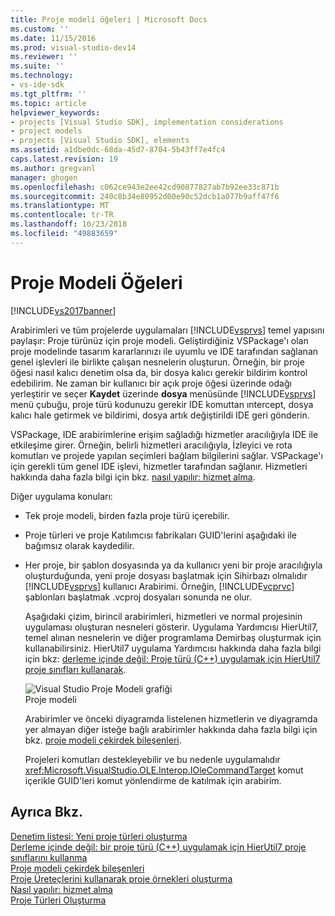 ```yaml
---
title: Proje modeli öğeleri | Microsoft Docs
ms.custom: ''
ms.date: 11/15/2016
ms.prod: visual-studio-dev14
ms.reviewer: ''
ms.suite: ''
ms.technology:
- vs-ide-sdk
ms.tgt_pltfrm: ''
ms.topic: article
helpviewer_keywords:
- projects [Visual Studio SDK], implementation considerations
- project models
- projects [Visual Studio SDK], elements
ms.assetid: a1dbe0dc-68da-45d7-8704-5b43ff7e4fc4
caps.latest.revision: 19
ms.author: gregvanl
manager: ghogen
ms.openlocfilehash: c062ce943e2ee42cd90877827ab7b92ee33c871b
ms.sourcegitcommit: 240c8b34e80952d00e90c52dcb1a077b9aff47f6
ms.translationtype: MT
ms.contentlocale: tr-TR
ms.lasthandoff: 10/23/2018
ms.locfileid: "49883659"
---
```

# <a name="elements-of-a-project-model"></a>Proje Modeli Öğeleri
[!INCLUDE[vs2017banner](../../includes/vs2017banner.md)]

Arabirimleri ve tüm projelerde uygulamaları [!INCLUDE[vsprvs](../../includes/vsprvs-md.md)] temel yapısını paylaşır: Proje türünüz için proje modeli. Geliştirdiğiniz VSPackage'ı olan proje modelinde tasarım kararlarınızı ile uyumlu ve IDE tarafından sağlanan genel işlevleri ile birlikte çalışan nesnelerin oluşturun. Örneğin, bir proje öğesi nasıl kalıcı denetim olsa da, bir dosya kalıcı gerekir bildirim kontrol edebilirim. Ne zaman bir kullanıcı bir açık proje öğesi üzerinde odağı yerleştirir ve seçer **Kaydet** üzerinde **dosya** menüsünde [!INCLUDE[vsprvs](../../includes/vsprvs-md.md)] menü çubuğu, proje türü kodunuzu gerekir IDE komuttan ıntercept, dosya kalıcı hale getirmek ve bildirimi, dosya artık değiştirildi IDE geri gönderin.  
  
 VSPackage, IDE arabirimlerine erişim sağladığı hizmetler aracılığıyla IDE ile etkileşime girer. Örneğin, belirli hizmetleri aracılığıyla, İzleyici ve rota komutları ve projede yapılan seçimleri bağlam bilgilerini sağlar. VSPackage'ı için gerekli tüm genel IDE işlevi, hizmetler tarafından sağlanır. Hizmetleri hakkında daha fazla bilgi için bkz. [nasıl yapılır: hizmet alma](../../extensibility/how-to-get-a-service.md).  
  
 Diğer uygulama konuları:  
  
- Tek proje modeli, birden fazla proje türü içerebilir.  
  
- Proje türleri ve proje Katılımcısı fabrikaları GUID'lerini aşağıdaki ile bağımsız olarak kaydedilir.  
  
- Her proje, bir şablon dosyasında ya da kullanıcı yeni bir proje aracılığıyla oluşturduğunda, yeni proje dosyası başlatmak için Sihirbazı olmalıdır [!INCLUDE[vsprvs](../../includes/vsprvs-md.md)] kullanıcı Arabirimi. Örneğin, [!INCLUDE[vcprvc](../../includes/vcprvc-md.md)] şablonları başlatmak .vcproj dosyaları sonunda ne olur.  
  
  Aşağıdaki çizim, birincil arabirimleri, hizmetleri ve normal projesinin uygulaması oluşturan nesneleri gösterir. Uygulama Yardımcısı HierUtil7, temel alınan nesnelerin ve diğer programlama Demirbaş oluşturmak için kullanabilirsiniz. HierUtil7 uygulama Yardımcısı hakkında daha fazla bilgi için bkz: [derleme içinde değil: Proje türü (C++) uygulamak için HierUtil7 proje sınıfları kullanarak](http://msdn.microsoft.com/en-us/a5c16a09-94a2-46ef-87b5-35b815e2f346).  
  
  ![Visual Studio Proje Modeli grafiği](../../extensibility/internals/media/vsprojectmodel.gif "vsProjectModel")  
  Proje modeli  
  
  Arabirimler ve önceki diyagramda listelenen hizmetlerin ve diyagramda yer almayan diğer isteğe bağlı arabirimler hakkında daha fazla bilgi için bkz. [proje modeli çekirdek bileşenleri](../../extensibility/internals/project-model-core-components.md).  
  
  Projeleri komutları destekleyebilir ve bu nedenle uygulamalıdır <xref:Microsoft.VisualStudio.OLE.Interop.IOleCommandTarget> komut içerikle GUID'leri komut yönlendirme de katılmak için arabirim.  
  
## <a name="see-also"></a>Ayrıca Bkz.  
 [Denetim listesi: Yeni proje türleri oluşturma](../../extensibility/internals/checklist-creating-new-project-types.md)   
 [Derleme içinde değil: bir proje türü (C++) uygulamak için HierUtil7 proje sınıflarını kullanma](http://msdn.microsoft.com/en-us/a5c16a09-94a2-46ef-87b5-35b815e2f346)   
 [Proje modeli çekirdek bileşenleri](../../extensibility/internals/project-model-core-components.md)   
 [Proje Üreteçlerini kullanarak proje örnekleri oluşturma](../../extensibility/internals/creating-project-instances-by-using-project-factories.md)   
 [Nasıl yapılır: hizmet alma](../../extensibility/how-to-get-a-service.md)   
 [Proje Türleri Oluşturma](../../extensibility/internals/creating-project-types.md)


